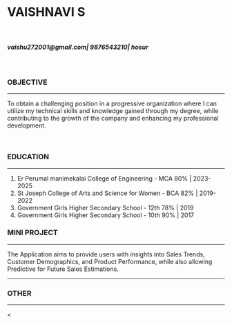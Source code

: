 <!DOCTYPE html>
<html>
  <head>
  </head>
  <body>
    <h1>VAISHNAVI S</h1><br>
    <h5>vaishu272001@gmail.com| 9876543210| hosur</h5><br>
    <h3>OBJECTIVE</h3>
    <HR>
    <P>To obtain a challenging position in a progressive organization where I can utilize my technical skills and knowledge gained through my degree, while       contributing to the growth of the company and enhancing my professional development.</P><br>
    <h3>EDUCATION</h3>
    <hr>
    <ol>
      <li>Er Perumal manimekalai College of Engineering - MCA
      80% | 2023-2025</li>
      <li>St Joseph College of Arts and Science for Women - BCA
      82% | 2019-2022</li>
      <li>Government Girls Higher Secondary School - 12th
      78% | 2019</li>
      <li>Government Girls Higher Secondary School - 10th
      90% | 2017</li>
    </ol>
      <h3>MINI PROJECT</h3>
      <hr>
      <p>The Application aims to provide users with insights into Sales Trends, Customer Demographics, and Product Performance, while also allowing Predictive for Future Sales Estimations.</p><hr>
    <h3>OTHER</h3>
    <hr>
    <
  </body>
</html>
